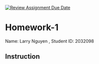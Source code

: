 [![Review Assignment Due Date](https://classroom.github.com/assets/deadline-readme-button-22041afd0340ce965d47ae6ef1cefeee28c7c493a6346c4f15d667ab976d596c.svg)](https://classroom.github.com/a/qI3oQgMY)
# Homework-1
Name: Larry Nguyen , Student ID: 2032098

## Instruction
